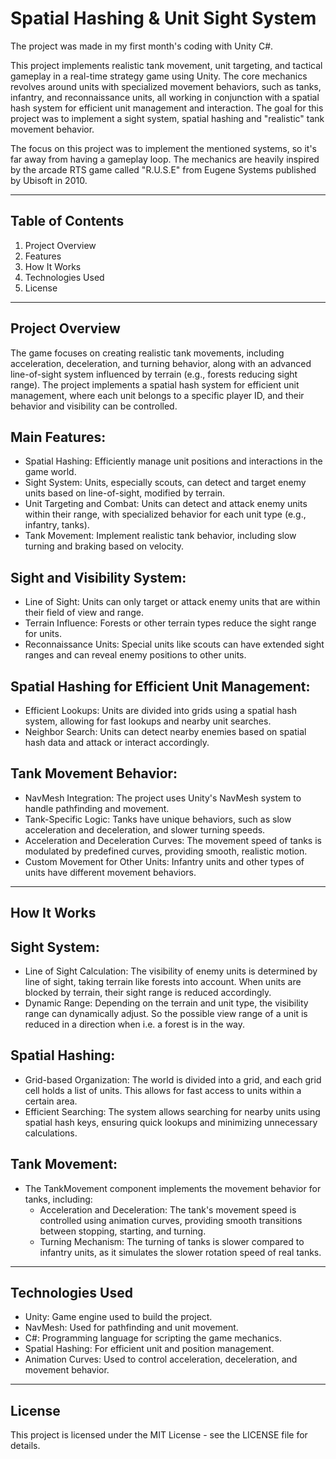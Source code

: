 Spatial Hashing & Unit Sight System
=========================================
The project was made in my first month's coding with Unity C#.

This project implements realistic tank movement, unit targeting, and tactical gameplay 
in a real-time strategy game using Unity. The core mechanics revolves around units with 
specialized movement behaviors, such as tanks, infantry, and reconnaissance units, all 
working in conjunction with a spatial hash system for efficient unit management and interaction.
The goal for this project was to implement a sight system, spatial hashing and "realistic"
tank movement behavior.

The focus on this project was to implement the mentioned systems, so it's far away from having
a gameplay loop. The mechanics are heavily inspired by the arcade RTS game called "R.U.S.E" from
Eugene Systems published by Ubisoft in 2010.

-----------------------------------------
Table of Contents
-----------------------------------------
1. Project Overview
2. Features
3. How It Works
4. Technologies Used
6. License

-----------------------------------------
Project Overview
-----------------------------------------
The game focuses on creating realistic tank movements, including acceleration, deceleration, 
and turning behavior, along with an advanced line-of-sight system influenced by terrain 
(e.g., forests reducing sight range). The project implements a spatial hash system for 
efficient unit management, where each unit belongs to a specific player ID, and their behavior 
and visibility can be controlled.

Main Features:
--------------
- Spatial Hashing: Efficiently manage unit positions and interactions in the game world.
- Sight System: Units, especially scouts, can detect and target enemy units based on 
  line-of-sight, modified by terrain.
- Unit Targeting and Combat: Units can detect and attack enemy units within their range, 
  with specialized behavior for each unit type (e.g., infantry, tanks).
- Tank Movement: Implement realistic tank behavior, including slow turning and braking 
  based on velocity.

Sight and Visibility System:
----------------------------
- Line of Sight: Units can only target or attack enemy units that are within their field of view and range.
- Terrain Influence: Forests or other terrain types reduce the sight range for units.
- Reconnaissance Units: Special units like scouts can have extended sight ranges and can reveal enemy 
  positions to other units.

Spatial Hashing for Efficient Unit Management:
------------------------------------------------
- Efficient Lookups: Units are divided into grids using a spatial hash system, allowing for fast 
  lookups and nearby unit searches.
- Neighbor Search: Units can detect nearby enemies based on spatial hash data and attack or interact accordingly.

Tank Movement Behavior:
------------------------
- NavMesh Integration: The project uses Unity's NavMesh system to handle pathfinding and movement.
- Tank-Specific Logic: Tanks have unique behaviors, such as slow acceleration and deceleration, 
  and slower turning speeds.
- Acceleration and Deceleration Curves: The movement speed of tanks is modulated by predefined curves, 
  providing smooth, realistic motion.
- Custom Movement for Other Units: Infantry units and other types of units have different movement behaviors.

-----------------------------------------
How It Works
-----------------------------------------

Sight System:
-------------
- Line of Sight Calculation: The visibility of enemy units is determined by line of sight, 
  taking terrain like forests into account. When units are blocked by terrain, their sight range 
  is reduced accordingly.
- Dynamic Range: Depending on the terrain and unit type, the visibility range can dynamically adjust.
  So the possible view range of a unit is reduced in a direction when i.e. a forest is in the way.

Spatial Hashing:
----------------
- Grid-based Organization: The world is divided into a grid, and each grid cell holds a list of units. 
  This allows for fast access to units within a certain area.
- Efficient Searching: The system allows searching for nearby units using spatial hash keys, ensuring 
  quick lookups and minimizing unnecessary calculations.

Tank Movement:
--------------
- The TankMovement component implements the movement behavior for tanks, including:
  - Acceleration and Deceleration: The tank's movement speed is controlled using animation curves, 
    providing smooth transitions between stopping, starting, and turning.
  - Turning Mechanism: The turning of tanks is slower compared to infantry units, as it simulates the 
    slower rotation speed of real tanks.

-----------------------------------------
Technologies Used
-----------------------------------------
- Unity: Game engine used to build the project.
- NavMesh: Used for pathfinding and unit movement.
- C#: Programming language for scripting the game mechanics.
- Spatial Hashing: For efficient unit and position management.
- Animation Curves: Used to control acceleration, deceleration, and movement behavior.

-----------------------------------------
License
-----------------------------------------
This project is licensed under the MIT License - see the LICENSE file for details.
